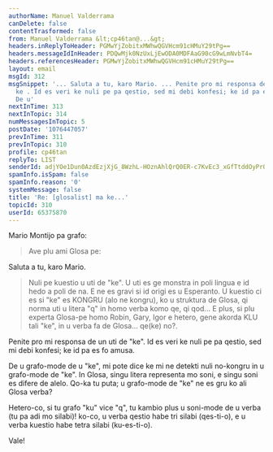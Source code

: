 ```yaml
---
authorName: Manuel Valderrama
canDelete: false
contentTrasformed: false
from: Manuel Valderrama &lt;cp46tan@...&gt;
headers.inReplyToHeader: PGMwYjZobitxMWhwQGVHcm91cHMuY29tPg==
headers.messageIdInHeader: PDQwMjk0NzUxLjEwODA0MDFAaG90cG9wLmNvbT4=
headers.referencesHeader: PGMwYjZobitxMWhwQGVHcm91cHMuY29tPg==
layout: email
msgId: 312
msgSnippet: '... Saluta a tu, karo Mario. ... Penite pro mi responsa de un uti de
  ke . Id es veri ke nuli pe pa qestio, sed mi debi konfesi; ke id pa es fo amusa.
  De u'
nextInTime: 313
nextInTopic: 314
numMessagesInTopic: 5
postDate: '1076447057'
prevInTime: 311
prevInTopic: 310
profile: cp46tan
replyTo: LIST
senderId: adjYOe1Dun0AzdEzjXjG_8WzhL-HOznAhlQrQ0ER-c7KvEc3_xGfTtddOyPrOOoIcn6c5mo7bcHjj1E9Yd4XAhyK1yzQ_fVU6tKg0nA
spamInfo.isSpam: false
spamInfo.reason: '0'
systemMessage: false
title: 'Re: [glosalist] ma ke...'
topicId: 310
userId: 65375870
---
```


Mario Montijo pa grafo:

>Ave plu ami Glosa pe:
>  
>
Saluta a tu, karo Mario.

>Nuli pe kuestio u uti de "ke". U uti es ge monstra in poli lingua e 
>id hedo a poli de na. E ne es gravi si id origi es u Esperanto. U 
>kuestio ci es si "ke" es KONGRU (alo ne kongru), ko u struktura de 
>Glosa, qi norma uti u litera "q" in homo verba komo qe, qi qod... E 
>plus, si plu experta Glosa-pe homo Robin, Gary, Igor e hetero, gene 
>akorda KLU tali "ke", in u verba fa de Glosa... qe(ke) no?.
>  
>
Penite pro mi responsa de un uti de "ke". Id es veri ke nuli pe pa 
qestio, sed mi debi konfesi; ke id pa es fo amusa.

De u grafo-mode de u "ke", mi pote dice ke mi ne detekti nuli no-kongru 
in u grafo-mode de "ke". In Glosa, singu litera representa mo soni, e 
singu soni es difere de alelo. Qo-ka tu puta; u grafo-mode de "ke" ne es 
gru ko ali Glosa verba?

Hetero-co, si tu grafo "ku" vice "q", tu kambio plus u soni-mode de u 
verba (tu pa adi mo silabi)! ko-co, u verba qestio habe tri silabi 
(qes-ti-o), e u verba kuestio habe tetra silabi (ku-es-ti-o).

Vale!



